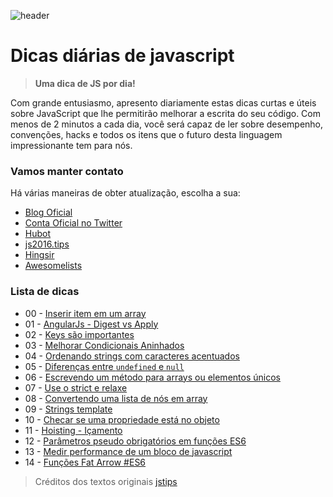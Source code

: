 ![header](https://raw.githubusercontent.com/loverajoel/jstips/gh-pages/resources/jstips-header-blog.gif)

# Dicas diárias de javascript
> **Uma dica de JS por dia!**

Com grande entusiasmo, apresento diariamente estas dicas curtas e úteis sobre JavaScript que lhe permitirão melhorar a escrita do seu código. Com menos de 2 minutos a cada dia, você será capaz de ler sobre desempenho, convenções, hacks e todos os itens que o futuro desta linguagem impressionante tem para nós.

### Vamos manter contato

Há várias maneiras de obter atualização, escolha a sua:

- [Blog Oficial](http://www.jstips.co)
- [Conta Oficial no Twitter](https://twitter.com/tips_js)
- [Hubot](https://github.com/dggriffin/hubot-jstips)
- [js2016.tips](http://js2016.tips/)
- [Hingsir](http://hingsir.com/jstips-site/dist/tips/)
- [Awesomelists](https://awesomelists.top/#/repos/loverajoel/jstips)

### Lista de dicas

- 00 - [Inserir item em um array](https://github.com/hevertoncastro/dicas-js/blob/master/_posts/inserir-item-em-um-array.md)
- 01 - [AngularJs - Digest vs Apply](https://github.com/hevertoncastro/dicas-js/blob/master/_posts/angularjs-digest-vs-apply.md)
- 02 - [Keys são importantes](https://github.com/hevertoncastro/dicas-js/blob/master/_posts/keys-sao-importantes-react.md)
- 03 - [Melhorar Condicionais Aninhados](https://github.com/hevertoncastro/dicas-js/blob/master/_posts/melhorar-condicionais-aninhados.md)
- 04 - [Ordenando strings com caracteres acentuados](https://github.com/hevertoncastro/dicas-js/blob/master/_posts/ordenando-strings-com-caracteres-acentuados.md)
- 05 - [Diferenças entre `undefined` e `null`](https://github.com/hevertoncastro/dicas-js/blob/master/_posts/diferencas-entre-undefined-e-null.md)
- 06 - [Escrevendo um método para arrays ou elementos únicos](https://github.com/hevertoncastro/dicas-js/blob/master/_posts/escrevendo-um-unico-metodo-tanto-para-arrays-quanto-para-elementos-unicos.md)
- 07 - [Use o strict e relaxe](https://github.com/hevertoncastro/dicas-js/blob/master/_posts/use-strict-e-relaxe.md)
- 08 - [Convertendo uma lista de nós em array](https://github.com/hevertoncastro/dicas-js/blob/master/_posts/convertendo-uma-lista-de-nos-em-array.md)
- 09 - [Strings template](https://github.com/hevertoncastro/dicas-js/blob/master/_posts/strings-template.md)
- 10 - [Checar se uma propriedade está no objeto](https://github.com/hevertoncastro/dicas-js/blob/master/_posts/checar-se-uma-propriedade-esta-no-objeto.md)
- 11 - [Hoisting - Içamento](https://github.com/hevertoncastro/dicas-js/blob/master/_posts/hoisting.md)
- 12 - [Parâmetros pseudo obrigatórios em funções ES6](https://github.com/hevertoncastro/dicas-js/blob/master/_posts/parametros-pseudo-obrigatorios-em-funcoes-es6.md)
- 13 - [Medir performance de um bloco de javascript](https://github.com/hevertoncastro/dicas-js/blob/master/_posts/dica-para-medir-performance-de-um-bloco-de-javascript.md)
- 14 - [Funções Fat Arrow #ES6](https://github.com/hevertoncastro/dicas-js/blob/master/_posts/funcoes-fat-arrow.md)

> Créditos dos textos originais [jstips](https://github.com/loverajoel/jstips)
